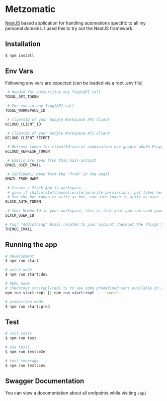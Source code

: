 # Metzomatic

[NestJS](https://nestjs.com/) based application for handling automations specific to all my personal domains.
I used this to try out the NestJS framework.

## Installation

```bash
$ npm install
```

## Env Vars

Following env vars are expected (can be loaded via a root .env file)

```bash
 # Needed for authorizing any TogglAPI call
TOGGL_API_TOKEN

 # For use in any TogglAPI call
TOGGL_WORKSPACE_ID

 # ClientID of your Google Workspace API Client
GCLOUD_CLIENT_ID

 # ClientID of your Google Workspace API Client
GCLOUD_CLIENT_SECRET

 # Refresh token for clientId/secret combination use google oAuth Playground
GCLOUD_REFRESH_TOKEN

 # Emails are send from this mail-account
GMAIL_USER_EMAIL

 # (OPTIONAL) Name form the "from" in the email
GMAIL_FROM_NAME

 # Create a Slack App in workspace,
 # give it chat:write/channel:write/im:write permissions, put token here
 # Use the bot token to write as bot, use user token to write as user
SLACK_AUTH_TOKEN

 # Your MemberId in your workspace, this is that your app can send yourself messages
SLACK_USER_ID

# Your "AddToThing" Email related to your account checkout the Things Settings for more Info
THINGS_EMAIL
```

## Running the app

```bash
# development
$ npm run start

# watch mode
$ npm run start:dev

# REPL mode
# Checkcout src/repl/repl.ts to see some predefined vars available in repl context
npm run start:repl || npm run start:repl -- --watch

# production mode
$ npm run start:prod
```

## Test

```bash
# unit tests
$ npm run test

# e2e tests
$ npm run test:e2e

# test coverage
$ npm run test:cov
```

## Swagger Documentation

You can view a documentation about all endpoints while visiting `/api`
